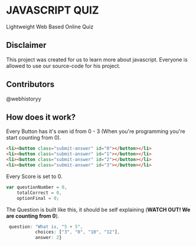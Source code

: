 # **JAVASCRIPT QUIZ**
Lightweight Web Based Online Quiz



## **Disclaimer**
This project was created for us to learn more about javascript. Everyone is allowed
to use our source-code for his project.



## **Contributors**
@webhistoryy



## **How does it work?**
Every Button has it's own id from 0 - 3 (When you're programming you're start counting from 0).
```HTML
<li><button class="submit-answer" id="0"></button></li>
<li><button class="submit-answer" id="1"></button></li>
<li><button class="submit-answer" id="2"></button></li>
<li><button class="submit-answer" id="3"></button></li>
```

Every Score is set to 0.
```JAVASCRIPT
var questionNumber = 0,
    totalCorrect = 0,
    optionFinal = 0;
```

The Question is built like this, it should be self explaining (**WATCH OUT! We are counting from 0**).
```JAVASCRIPT
 question: "What is, "5 + 5",
           choices: ["3", "0", "10", "12"],
           answer: 2}
```
